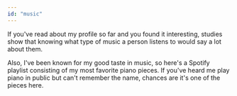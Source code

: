 ```yaml
---
id: "music"
---
```


If you've read about my profile so far and you found it interesting, studies show that knowing what type of music a person listens to would say a lot about them.

Also, I've been known for my good taste in music, so here's a Spotify playlist consisting of my most favorite piano pieces. If you've heard me play piano in public but can't remember the name, chances are it's one of the pieces here.
